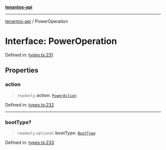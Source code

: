 [**tenantos-api**](../README.md)

***

[tenantos-api](../globals.md) / PowerOperation

# Interface: PowerOperation

Defined in: [types.ts:231](https://github.com/shadmanZero/tenantos-api/blob/5456fdea44f46a63455944d4982f5327cbeb3156/src/types.ts#L231)

## Properties

### action

> `readonly` **action**: [`PowerAction`](../type-aliases/PowerAction.md)

Defined in: [types.ts:232](https://github.com/shadmanZero/tenantos-api/blob/5456fdea44f46a63455944d4982f5327cbeb3156/src/types.ts#L232)

***

### bootType?

> `readonly` `optional` **bootType**: [`BootType`](../type-aliases/BootType.md)

Defined in: [types.ts:233](https://github.com/shadmanZero/tenantos-api/blob/5456fdea44f46a63455944d4982f5327cbeb3156/src/types.ts#L233)
